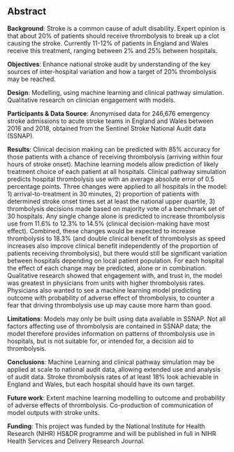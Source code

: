 ## Abstract

**Background**: Stroke is a common cause of adult disability. Expert opinion is that about 20% of patients should receive thrombolysis to break up a clot causing the stroke. Currently 11-12% of patients in England and Wales receive this treatment, ranging between 2% and 25% between hospitals.

**Objectives**: Enhance national stroke audit by understanding of the key sources of inter-hospital variation and how a target of 20% thrombolysis may be reached.

**Design**: Modelling, using machine learning and clinical pathway simulation. Qualitative research on clinician engagement with models.

**Participants & Data Source**: Anonymised data for 246,676 emergency stroke admissions to acute stroke teams in England and Wales between 2016 and 2018, obtained from the Sentinel Stroke National Audit data (SSNAP).

**Results**: Clinical decision making can be predicted with 85% accuracy for those patients with a chance of receiving thrombolysis (arriving within four hours of stroke onset). Machine learning models allow prediction of likely treatment choice of each patient at all hospitals. Clinical pathway simulation predicts hospital thrombolysis use with an average absolute error of 0.5 percentage points. Three changes were applied to all hospitals in the model: 1) arrival-to-treatment in 30 minutes, 2) proportion of patients with determined stroke onset times set at least the national upper quartile, 3) thrombolysis decisions made based on majority vote of a benchmark set of 30 hospitals. Any single change alone is predicted to increase thrombolysis use from 11.6% to 12.3% to 14.5% (clinical decision-making have most effect). Combined, these changes would be expected to increase thrombolysis to 18.3% (and double clinical benefit of thrombolysis as speed increases also improve clinical benefit independently of the proportion of patients receiving thrombolysis), but there would still be significant variation between hospitals depending on local patient population. For each hospital the effect of each change may be predicted, alone or in combination. Qualitative research showed that engagement with, and trust in, the model was greatest in physicians from units with higher thrombolysis rates. Physicians also wanted to see a machine learning model predicting outcome with probability of adverse effect of thrombolysis, to counter a fear that driving thrombolysis use up may cause more harm than good.

**Limitations**: Models may only be built using data available in SSNAP. Not all factors affecting use of thrombolysis are contained in SSNAP data; the model therefore provides information on patterns of thrombolysis use in hospitals, but is not suitable for, or intended for, a decision aid to thrombolysis.

**Conclusions**: Machine Learning and clinical pathway simulation may be applied at scale to national audit data, allowing extended use and analysis of audit data. Stroke thrombolysis rates of at least 18% look achievable in England and Wales, but each hospital should have its own target.

**Future work**: Extent machine learning modelling to outcome and probability of adverse effects of thrombolysis. Co-production of communication of model outputs with stroke units.

**Funding**: This project was funded by the National Institute for Health Research (NIHR) HS&DR programme and will be published in full in NIHR Health Services and Delivery Research Journal.

